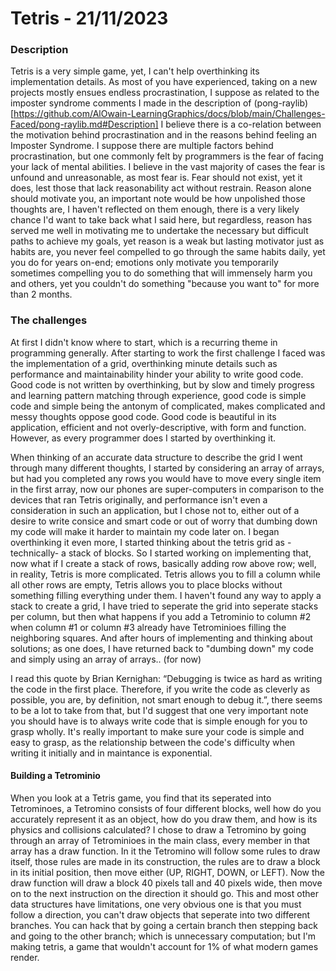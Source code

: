 # Tetris - 21/11/2023

### Description

Tetris is a very simple game, yet, I can't help overthinking its implementation details. As most of you have experienced, taking on a new projects mostly ensues endless procrastination, I suppose as related to the imposter syndrome comments I made in the description of (pong-raylib)[https://github.com/AlOwain-LearningGraphics/docs/blob/main/Challenges-Faced/pong-raylib.md#Description] I believe there is a co-relation between the motivation behind procrastination and in the reasons behind feeling an Imposter Syndrome. I suppose there are multiple factors behind procrastination, but one commonly felt by programmers is the fear of facing your lack of mental abilities. I believe in the vast majority of cases the fear is unfound and unreasonable, as most fear is. Fear should not exist, yet it does, lest those that lack reasonability act without restrain. Reason alone should motivate you, an important note would be how unpolished those thoughts are, I haven't reflected on them enough, there is a very likely chance I'd want to take back what I said here, but regardless, reason has served me well in motivating me to undertake the necessary but difficult paths to achieve my goals, yet reason is a weak but lasting motivator just as habits are, you never feel compelled to go through the same habits daily, yet you do for years on-end; emotions only motivate you temporarily sometimes compelling you to do something that will immensely harm you and others, yet you couldn't do something "because you want to" for more than 2 months.

### The challenges

At first I didn't know where to start, which is a recurring theme in programming generally. After starting to work the first challenge I faced was the implementation of a grid, overthinking minute details such as performance and maintainability hinder your ability to write good code. Good code is not written by overthinking, but by slow and timely progress and learning pattern matching through experience, good code is simple code and simple being the antonym of complicated, makes complicated and messy thoughts oppose good code. Good code is beautiful in its application, efficient and not overly-descriptive, with form and function. However, as every programmer does I started by overthinking it.

When thinking of an accurate data structure to describe the grid I went through many different thoughts, I started by considering an array of arrays, but had you completed any rows you would have to move every single item in the first array, now our phones are super-computers in comparison to the devices that ran Tetris originally, and performance isn't even a consideration in such an application, but I chose not to, either out of a desire to write consice and smart code or out of worry that dumbing down my code will make it harder to maintain my code later on. I began overthinking it even more, I started thinking about the tetris grid as -technically- a stack of blocks. So I started working on implementing that, now what if I create a stack of rows, basically adding row above row; well, in reality, Tetris is more complicated. Tetris allows you to fill a column while all other rows are empty, Tetris allows you to place blocks without something filling everything under them. I haven't found any way to apply a stack to create a grid, I have tried to seperate the grid into seperate stacks per column, but then what happens if you add a Tetrominio to column #2 when column #1 or column #3 already have Tetrominioes filling the neighboring squares. And after hours of implementing and thinking about solutions; as one does, I have returned back to "dumbing down" my code and simply using an array of arrays.. (for now)

I read this quote by Brian Kernighan: “Debugging is twice as hard as writing the code in the first place. Therefore, if you write the code as cleverly as possible, you are, by definition, not smart enough to debug it.”, there seems to be a lot to take from that, but I'd suggest that one very important note you should have is to always write code that is simple enough for you to grasp wholly. It's really important to make sure your code is simple and easy to grasp, as the relationship between the code's difficulty when writing it initially and in maintance is exponential.

#### Building a Tetrominio

When you look at a Tetris game, you find that its seperated into Tetrominoes, a Tetromino consists of four different blocks, well how do you accurately represent it as an object, how do you draw them, and how is its physics and collisions calculated? I chose to draw a Tetromino by going through an array of Tetrominioes in the main class, every member in that array has a draw function. In it the Tetromino will follow some rules to draw itself, those rules are made in its construction, the rules are to draw a block in its initial position, then move either (UP, RIGHT, DOWN, or LEFT). Now the draw function will draw a block 40 pixels tall and 40 pixels wide, then move on to the next instruction on the direction it should go. This and most other data structures have limitations, one very obvious one is that you must follow a direction, you can't draw objects that seperate into two different branches. You can hack that by going a certain branch then stepping back and going to the other branch; which is unnecessary computation; but I'm making tetris, a game that wouldn't account for 1% of what modern games render.
